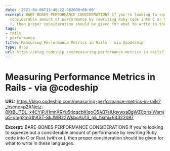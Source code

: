 ```yaml
---
date: '2021-04-06T13:40:22.862000+00:00'
excerpt: BARE-BONES PERFORMANCE CONSIDERATIONS If you're looking to squeeze out a
  considerable amount of performance by rewriting Ruby code into C or Rust (with or
  ), then proper consideration should be given for what to write in these languages.
tags:
- rails
- performance
title: Measuring Performance Metrics in Rails - via @codeship
type: drop
url: https://blog.codeship.com/measuring-performance-metrics-in-rails?_hsenc=p2ANqtz-8KtBUTDL_x4CYjPJHmnXRYu5tjqqcbKIqoO5AB7sIUqywxaBgWZ0p4sIWsmjq5-qmg2mg1hKST-SkJWB22WkboAU13_g&_hsmi=64322087
---
```


# Measuring Performance Metrics in Rails - via @codeship

**URL:** https://blog.codeship.com/measuring-performance-metrics-in-rails?_hsenc=p2ANqtz-8KtBUTDL_x4CYjPJHmnXRYu5tjqqcbKIqoO5AB7sIUqywxaBgWZ0p4sIWsmjq5-qmg2mg1hKST-SkJWB22WkboAU13_g&_hsmi=64322087

**Excerpt:** BARE-BONES PERFORMANCE CONSIDERATIONS If you're looking to squeeze out a considerable amount of performance by rewriting Ruby code into C or Rust (with or ), then proper consideration should be given for what to write in these languages.
